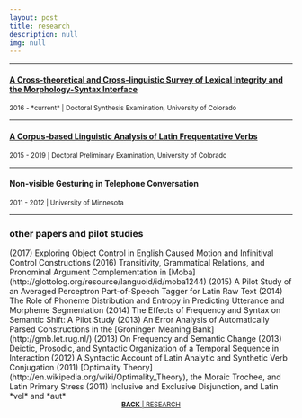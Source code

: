 ```yaml
---
layout: post
title: research
description: null
img: null
---
```


***
<sub></sub>
<h4><a href="http://www.researchgate.net/publication/328773017_A_Cross-theoretical_and_Cross-linguistic_Survey_of_Lexical_Integrity_and_the_Morphology-Syntax_Interface">A Cross-theoretical and Cross-linguistic Survey of Lexical Integrity and the Morphology-Syntax Interface</a></h4>
<sup>2016 - *current* | Doctoral Synthesis Examination, University of Colorado</sup>

***
<sub></sub>
<h4><a href="http://www.researchgate.net/publication/329019387_A_Corpus-based_Linguistic_Analysis_of_Latin_Frequentative_Verbs">A Corpus-based Linguistic Analysis of Latin Frequentative Verbs</a></h4>
<sup>2015 - 2019 | Doctoral Preliminary Examination, University of Colorado</sup>

***
<sub></sub>
<h4>Non-visible Gesturing in Telephone Conversation</h4>
<sup>2011 - 2012 | University of Minnesota</sup>

***
<sub></sub>
<h3>other papers and pilot studies</h3>
<p></p> 
(2017) Exploring Object Control in English Caused Motion and Infinitival Control Constructions
<sub></sub>  
(2016) Transitivity, Grammatical Relations, and Pronominal Argument Complementation in [Moba](http://glottolog.org/resource/languoid/id/moba1244)  
<sup></sup>
(2015) A Pilot Study of an Averaged Perceptron Part-of-Speech Tagger for Latin Raw Text 
<sup></sup>
(2014) The Role of Phoneme Distribution and Entropy in Predicting Utterance and Morpheme Segmentation
<sup></sup>
(2014) The Effects of Frequency and Syntax on Semantic Shift: A Pilot Study 
<sup></sup>
(2013) An Error Analysis of Automatically Parsed Constructions in the [Groningen Meaning Bank](http://gmb.let.rug.nl/)  
<sup></sup>
(2013) On Frequency and Semantic Change  
<sup></sup>
(2013) Deictic, Prosodic, and Syntactic Organization of a Temporal Sequence in Interaction  
<sup></sup>
(2012) A Syntactic Account of Latin Analytic and Synthetic Verb Conjugation
<sup></sup>
(2011) [Optimality Theory](http://en.wikipedia.org/wiki/Optimality_Theory), the Moraic Trochee, and Latin Primary Stress  
<sup></sup>
(2011) Inclusive and Exclusive Disjunction, and Latin *vel* and *aut*  

<br/>

<center><sup><a href="http://jared-desjardins.github.io/pages/3_research/"><b>BACK</b> | RESEARCH</a></sup></center>
